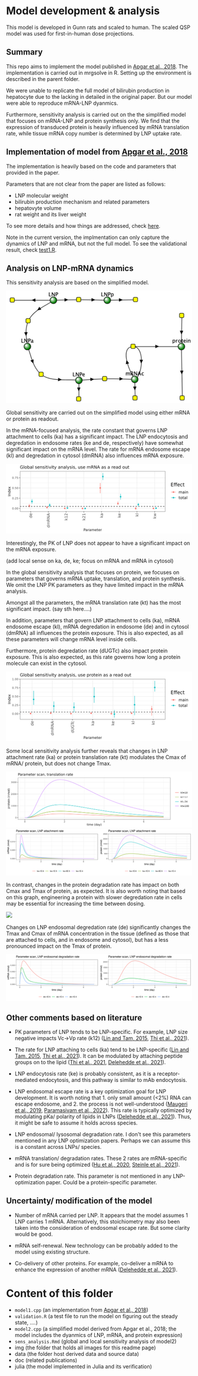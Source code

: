 # Model development & analysis

This model is developed in Gunn rats and scaled to human. The scaled QSP model was used for first-in-human dose projections.

## Summary

This repo aims to implement the model published in [Apgar et al., 2018](https://www.ncbi.nlm.nih.gov/pmc/articles/PMC6391595/). The implementation is carried out in mrgsolve in R. Setting up the environment is described in the parent folder. 

We were unable to replicate the full model of bilirubin production in hepatocyte due to the lacking in detailed in the original paper. But our model were able to reproduce mRNA-LNP dyanmics. 

Furthermore, sensitivity analysis is carried out on the the simplified model that focuses on mRNA-LNP and protein synthesis only. We find that the expression of transduced protein is heavily influenced by mRNA translation rate, while tissue mRNA copy number is determined by LNP uptake rate. 


## Implementation of model from [Apgar et al., 2018](https://www.ncbi.nlm.nih.gov/pmc/articles/PMC6391595/)

The implementation is heavily based on the code and parameters that provided in the paper.

Parameters that are not clear from the paper are listed as follows:
- LNP molecular weight
- bilirubin production mechanism and related parameters
- hepatovyte volume
- rat weight and its liver weight

To see more details and how things are addressed, check [here](https://docs.google.com/document/d/19Vtvw3pB8rx4fkuz2b6Fi24_PjGoij63VWwKpnwu4ig/edit?usp=sharing). 

Note in the current version, the implmentation can only capture the dynamics of LNP and mRNA, but not the full model. To see the validational result, check [test1.R](../Apgar2018/test1.R).

## Analysis on LNP-mRNA dynamics

This sensitivity analysis are based on the simplified model. 

![Model diagram](img/SimpliedModelDiagram.png)

Global sensitivity are carried out on the simplified model using either mRNA or protein as readout. 

In the mRNA-focused analysis, the rate constant that governs LNP attachment to cells (ka) has a significant impact. The LNP endocytosis and degredation in endosome rates (ke and de, respectively) have somewhat significant impact on the mRNA level. The rate for mRNA endosome escape (kl) and degredation in cytosol (dmRNA) also influences mRNA exposure. 

![Global sensitivity analysis, mRNA](img/GlobalSens_mRNA.png)

Interestingly, the PK of LNP does not appear to have a significant impact on the mRNA exposure. 

(add local sense on ka, de, ke; focus on mRNA and mRNA in cytosol)

In the global sensitivity analysis that focuses on protein, we focuses on parameters that governs mRNA uptake, translation, and protein synthesis. We omit the LNP PK parameters as they have limited impact in the mRNA analysis. 

Amongst all the parameters, the mRNA translation rate (kt) has the most significant impact. (say sth here....) 

In addition, parameters that govern LNP attachment to cells (ka), mRNA endosome escape (kl), mRNA degredation in endosome (de) and in cytosol (dmRNA) all influences the protein exposure. This is also expected, as all these parameters will change mRNA level inside cells. 

Furthermore, protein degredation rate (dUGTc) also impact protein exposure. This is also expected, as this rate governs how long a protein molecule can exist in the cytosol. 

![Global sensitivity analysis, protein](img/GlobalSens_protein.png)


Some local sensitivity analysis further reveals that changes in LNP attachment rate (ka) or protein translation rate (kt) modulates the Cmax of mRNA/ protein, but does not change Tmax. 

![](img/localsens_protein_kt.png)
![](img/localsens_ka.png)

In contrast, changes in the protein degradation rate has impact on both Cmax and Tmax of protein, as expected. It is also worth noting that based on this graph, engineering a protein with slower degredation rate in cells may be essential for increasing the time between dosing. 

![](img/localsens_dUGTc.png)

Changes on LNP endosomal degredation rate (de) significantly changes the Tmax and Cmax of mRNA concentration in the tissue (defined as those that are attached to cells, and in endosome and cytosol), but has a less pronounced impact on the Tmax of protein. 

![](img/localsens_de.png)


## Other comments based on literature

- PK parameters of LNP tends to be LNP-specific. For example, LNP size negative impacts Vc->Vp rate (k12) ([Lin and Tam, 2015](https://pubmed.ncbi.nlm.nih.gov/26399560/), [Thi et al., 2021](https://pubmed.ncbi.nlm.nih.gov/33918072/)).

- The rate for LNP attaching to cells (ka) tend to be LNP-specific ([Lin and Tam, 2015](https://pubmed.ncbi.nlm.nih.gov/26399560/), [Thi et al., 2021](https://pubmed.ncbi.nlm.nih.gov/33918072/)). It can be modulated by attaching peptide groups on to the lipid ([Thi et al., 2021](https://pubmed.ncbi.nlm.nih.gov/33918072/), [Delehedde et al., 2021](https://www.ncbi.nlm.nih.gov/pmc/articles/PMC8308975/)).

- LNP endocytosis rate (ke) is probably consistent, as it is a receptor-mediated endocytosis, and this pathway is similar to mAb endocytosis. 

- LNP endosomal escape rate is a key optimization goal for LNP development. It is worth noting that 1. only small amount (<2%) RNA can escape endosome, and 2. the process is not well-understood ([Maugeri et al., 2019](https://www.nature.com/articles/s41467-019-12275-6#:~:text=Despite%20the%20fact%20that%2C%20a,reach%20the%20cytosol6%2C12.), [Paramasivam et al., 2022](https://rupress.org/jcb/article/221/2/e202110137/212896/Endosomal-escape-of-delivered-mRNA-from-endosomal)). This rate is typically optimized by modulating pKa/ polarity of lipids in LNPs ([Delehedde et al., 2021](https://www.ncbi.nlm.nih.gov/pmc/articles/PMC8308975/)). Thus, it might be safe to assume it holds across species. 


- LNP endosomal/ lysosomal degradation rate. I don't see this parameters mentioned in any LNP optimization papers. Perhaps we can assume this is a constant across LNPs/ species.

- mRNA translation/ degradation rates. These 2 rates are mRNA-specific and is for sure being optimized ([Hu et al., 2020](https://www.nature.com/articles/s41392-020-0207-x), [Steinle et al., 2021](https://www.sciencedirect.com/science/article/abs/pii/S0169409X21004002)). 

- Protein degradation rate. This parameter is not mentioned in any LNP-optimization paper. Could be a protein-specific parameter. 

## Uncertainty/ modification of the model

- Number of mRNA carried per LNP. It appears that the model assumes 1 LNP carries 1 mRNA. Alternatively, this stoichiometry may also been taken into the consideration of endosomal escape rate. But some clarity would be good. 

- mRNA self-renewal. New technology can be probably added to the model using existing structure. 

- Co-delivery of other proteins. For example, co-deliver a mRNA to enhance the expression of another mRNA ([Delehedde et al., 2021](https://www.ncbi.nlm.nih.gov/pmc/articles/PMC8308975/)). 

# Content of this folder

- ```model1.cpp``` (an implementation from [Apgar et al., 2018](https://www.ncbi.nlm.nih.gov/pmc/articles/PMC6391595/))
- ```validation.R``` (a test file to run the model on figuring out the steady state, ....)
- ```model2.cpp``` (a simplified model derived from Apgar et al., 2018; the model includes the dyanmics of LNP, mRNA, and protein expression)
- ```sens_analysis.Rmd``` (global and local sensitivity analysis of model2)
- img  (the folder that holds all images for this readme page)
- data (the folder host derived data and source data)
- doc (related publications)
- julia (the model implemented in Julia and its verification)

